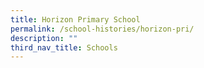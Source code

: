 ```yaml
---
title: Horizon Primary School
permalink: /school-histories/horizon-pri/
description: ""
third_nav_title: Schools
---
```


